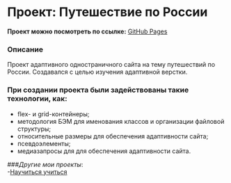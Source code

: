 # Проект: Путешествие по России

**Проект можно посмотреть по ссылке:** [GitHub Pages]()

### Описание

Проект адаптивного одностраничного сайта на тему путешествий по России. Создавался с целью изучения адаптивной верстки.

### При создании проекта были задействованы такие технологии, как:

- flex- и grid-контейнеры;
- методология БЭМ для именования классов и организации файловой структуры;
- относительные размеры для обеспечения адаптивности сайта;
- псевдоэлементы;
- медиазапросы для для обеспечения адаптивности сайта.


###_Другие мои проекты_:  
-[Научиться учиться](https://kliueva-kath.github.io/how-to-learn/)
